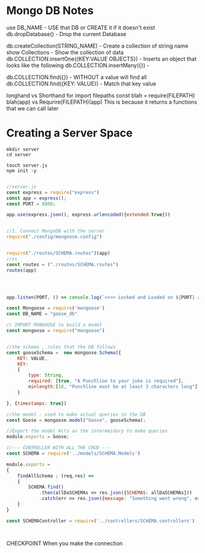 # Mongo DB Notes


use DB_NAME - USE that DB or CREATE it if it doesn't exist
db.dropDatabase() - Drop the current Database

db.createCollection(STRING_NAME) - Create a collection of string name
show Collections - Show the collection of data
db.COLLECTION.insertOne({KEY:VALUE OBJECTS}) - Inserts an object that looks like the following
db.COLLECTION.insertMany({}) - 

db.COLLECTION.find({}) - WITHOUT a value will find all
db.COLLECTION.find({KEY: VALUE}) - Match that key value


longhand vs Shorthand for import filepaths
const blah = require(FILEPATH)
blah(app)
vs
Requrire(FILEPATH)(app)
This is because it returns a functions that we can call later



# Creating a Server Space
```
mkdir server
cd server

touch server.js
npm init -y


```

```js 
//server.js
const express = require("express")
const app = express();
const PORT = 8000;

app.use(express.json(), express.urlencoded({extended:true}))


//1. Connect MongoDB with the server
require("./config/mongoose.config")


require("./routes/SCHEMA.routes")(app)
//vs
const routes = ("./routes/SCHEMA.routes")
routes(app)




app.listen(PORT, () => console.log(`>>>> Locked and Loaded on ${PORT} and ready to rock`))


```
``` js Mongoose Config
const Mongoose = require('mongoose')
const DB_NAME = "goose_db"


```

```js SCHEMA.models
// IMPORT MONGOOSE to build a model
const mongoose = require("mongoose")


//the schema , rules that the DB follows
const gooseSchema =  new mongoose.Schema({
    KEY: VALUE,
    KEY: 
    {
		type: String,
		required: [true, "A Punchline to your joke is required"],
		minlength:[10, "Punchline must be at least 3 characters long"]
	}

}, {timestamps: true})

//the model - used to make actual queries to the DB
const Goose = mongoose.model("Goose", gooseSchema);

//Export the model Acts as the intermeidary to make queries
module.exports = Goose;
```

```js SCHEMA.controllers.js
//--- CONTROLLER WITH ALL THE CRUD ---
const SCHEMA = require('../models/SCHEMA.Models')

module.exports = 
{
    findAllSchema ; (req,res) => 
    {
        SCHEMA.find()
            .then(allDaSCHEMAs => res.json({SCHEMAS: allDaSCHEMAs}))
            .catch(err => res.json({message: "Something went wrong", error:err}))
    }
}

```

```js Mongoose Routes
const SCHEMAController = require('../controllers/SCHEMA.controllers')




```


CHECKPOINT When you make the connection

